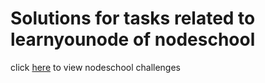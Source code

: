 # Solutions for tasks related to learnyounode of nodeschool

click [here](https://nodeschool.io/#workshoppers) to view nodeschool
challenges
